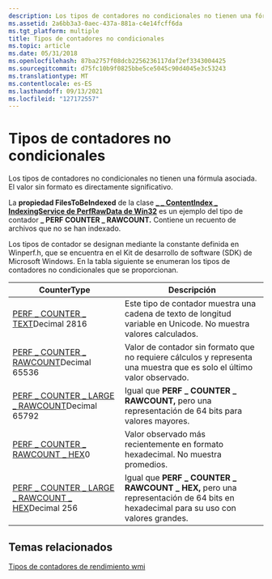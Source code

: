 ```yaml
---
description: Los tipos de contadores no condicionales no tienen una fórmula asociada. El valor sin formato es directamente significativo.
ms.assetid: 2a6bb3a3-0aec-437a-881a-c4e14fcff6da
ms.tgt_platform: multiple
title: Tipos de contadores no condicionales
ms.topic: article
ms.date: 05/31/2018
ms.openlocfilehash: 87ba2757f08dcb2256236117daf2ef3343004425
ms.sourcegitcommit: d75fc10b9f0825bbe5ce5045c90d4045e3c53243
ms.translationtype: MT
ms.contentlocale: es-ES
ms.lasthandoff: 09/13/2021
ms.locfileid: "127172557"
---
```

# <a name="noncomputational-counter-types"></a>Tipos de contadores no condicionales

Los tipos de contadores no condicionales no tienen una fórmula asociada. El valor sin formato es directamente significativo.

La **propiedad FilesToBeIndexed** de la clase [**\_ \_ ContentIndex \_ IndexingService de PerfRawData de Win32**](/windows/desktop/WmiSdk/retrieving-raw-and-formatted-performance-data) es un ejemplo del tipo de contador **\_ PERF COUNTER \_ RAWCOUNT.** Contiene un recuento de archivos que no se han indexado.

Los tipos de contador se designan mediante la constante definida en Winperf.h, que se encuentra en el Kit de desarrollo de software (SDK) de Microsoft Windows. En la tabla siguiente se enumeran los tipos de contadores no condicionales que se proporcionan.



| CounterType                                                                                                 | Descripción                                                                                                            |
|-------------------------------------------------------------------------------------------------------------|------------------------------------------------------------------------------------------------------------------------|
| [PERF \_ COUNTER \_ TEXT](/previous-versions/windows/it-pro/windows-server-2003/cc785636(v=ws.10))Decimal 2816<br/>                | Este tipo de contador muestra una cadena de texto de longitud variable en Unicode. No muestra valores calculados.               |
| [PERF \_ COUNTER \_ RAWCOUNT](/previous-versions/windows/it-pro/windows-server-2003/cc785636(v=ws.10))Decimal 65536<br/>           | Valor de contador sin formato que no requiere cálculos y representa una muestra que es solo el último valor observado. |
| [PERF \_ COUNTER \_ LARGE \_ RAWCOUNT](/previous-versions/windows/it-pro/windows-server-2003/cc785636(v=ws.10))Decimal 65792<br/>    | Igual que **PERF \_ COUNTER \_ RAWCOUNT,** pero una representación de 64 bits para valores mayores.                                    |
| [PERF \_ COUNTER \_ RAWCOUNT \_ HEX](/previous-versions/windows/it-pro/windows-server-2003/cc785636(v=ws.10))0<br/>                  | Valor observado más recientemente en formato hexadecimal. No muestra promedios.                                    |
| [PERF \_ COUNTER \_ LARGE \_ RAWCOUNT \_ HEX](/previous-versions/windows/it-pro/windows-server-2003/cc785636(v=ws.10))Decimal 256<br/> | Igual que **PERF \_ COUNTER \_ RAWCOUNT \_ HEX,** pero una representación de 64 bits en hexadecimal para su uso con valores grandes.        |



 

## <a name="related-topics"></a>Temas relacionados

<dl> <dt>

[Tipos de contadores de rendimiento wmi](wmi-performance-counter-types.md)
</dt> </dl>

 

